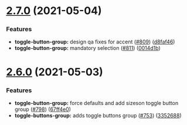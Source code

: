 # [2.7.0](https://github.com/vonage/vivid/compare/v2.6.0...v2.7.0) (2021-05-04)


### Features

* **toggle-button-group:** design qa fixes for accent ([#809](https://github.com/vonage/vivid/issues/809)) ([d8faf46](https://github.com/vonage/vivid/commit/d8faf461b18939694232172279a656b5cd5af20d))
* **toggle-button-group:** mandatory selection ([#811](https://github.com/vonage/vivid/issues/811)) ([0014d1b](https://github.com/vonage/vivid/commit/0014d1b08ac1628c7ca5c5f064ba8f3f5e45a65d))



# [2.6.0](https://github.com/vonage/vivid/compare/v2.5.0...v2.6.0) (2021-05-03)


### Features

* **toggle-button-group:** force defaults and add sizeson toggle button group ([#798](https://github.com/vonage/vivid/issues/798)) ([67ff4e0](https://github.com/vonage/vivid/commit/67ff4e015c74d50f8eb2532cb927555c581b3db2))
* **toggle-buttons-group:** adds toggle buttons group ([#753](https://github.com/vonage/vivid/issues/753)) ([3352688](https://github.com/vonage/vivid/commit/3352688fc90d27b59dd850991fdfe2c26510693d))



